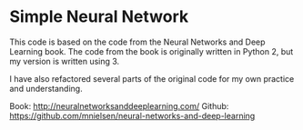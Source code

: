 # Simple Neural Network

This code is based on the code from the Neural Networks and Deep Learning book.
The code from the book is originally written in Python 2, but my version is written using 3.

I have also refactored several parts of the original code for my own practice and understanding.

Book: http://neuralnetworksanddeeplearning.com/
Github: https://github.com/mnielsen/neural-networks-and-deep-learning